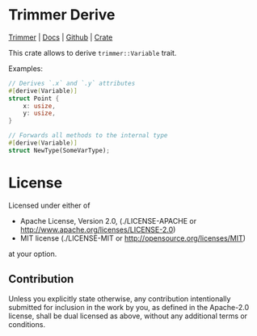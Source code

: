 Trimmer Derive
==============

[Trimmer](https://crates.io/crates/trimmer/) |
[Docs](https://docs.rs/trimmer_derive/) |
[Github](https://github.com/tailhook/trimmer-derive) |
[Crate](https://crates.io/crates/trimmer_derive)


This crate allows to derive `trimmer::Variable` trait.

Examples:

```rust
// Derives `.x` and `.y` attributes
#[derive(Variable)]
struct Point {
    x: usize,
    y: usize,
}

// Forwards all methods to the internal type
#[derive(Variable)]
struct NewType(SomeVarType);
```


License
=======

Licensed under either of

* Apache License, Version 2.0, (./LICENSE-APACHE or http://www.apache.org/licenses/LICENSE-2.0)
* MIT license (./LICENSE-MIT or http://opensource.org/licenses/MIT)

at your option.

Contribution
------------

Unless you explicitly state otherwise, any contribution intentionally
submitted for inclusion in the work by you, as defined in the Apache-2.0
license, shall be dual licensed as above, without any additional terms or
conditions.
